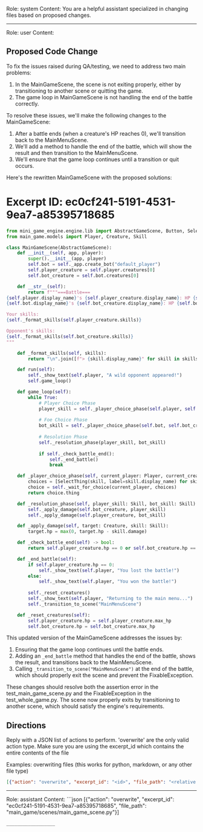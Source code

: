 Role: system
Content: You are a helpful assistant specialized in changing files based on proposed changes.
__________________
Role: user
Content: 
## Proposed Code Change
To fix the issues raised during QA/testing, we need to address two main problems:

1. In the MainGameScene, the scene is not exiting properly, either by transitioning to another scene or quitting the game.
2. The game loop in MainGameScene is not handling the end of the battle correctly.

To resolve these issues, we'll make the following changes to the MainGameScene:

1. After a battle ends (when a creature's HP reaches 0), we'll transition back to the MainMenuScene.
2. We'll add a method to handle the end of the battle, which will show the result and then transition to the MainMenuScene.
3. We'll ensure that the game loop continues until a transition or quit occurs.

Here's the rewritten MainGameScene with the proposed solutions:

# Excerpt ID: ec0cf241-5191-4531-9ea7-a85395718685
```python main_game/scenes/main_game_scene.py
from mini_game_engine.engine.lib import AbstractGameScene, Button, SelectThing
from main_game.models import Player, Creature, Skill

class MainGameScene(AbstractGameScene):
    def __init__(self, app, player):
        super().__init__(app, player)
        self.bot = self._app.create_bot("default_player")
        self.player_creature = self.player.creatures[0]
        self.bot_creature = self.bot.creatures[0]

    def __str__(self):
        return f"""===Battle===
{self.player.display_name}'s {self.player_creature.display_name}: HP {self.player_creature.hp}/{self.player_creature.max_hp}
{self.bot.display_name}'s {self.bot_creature.display_name}: HP {self.bot_creature.hp}/{self.bot_creature.max_hp}

Your skills:
{self._format_skills(self.player_creature.skills)}

Opponent's skills:
{self._format_skills(self.bot_creature.skills)}
"""

    def _format_skills(self, skills):
        return "\n".join([f"> {skill.display_name}" for skill in skills])

    def run(self):
        self._show_text(self.player, "A wild opponent appeared!")
        self.game_loop()

    def game_loop(self):
        while True:
            # Player Choice Phase
            player_skill = self._player_choice_phase(self.player, self.player_creature)
            
            # Foe Choice Phase
            bot_skill = self._player_choice_phase(self.bot, self.bot_creature)
            
            # Resolution Phase
            self._resolution_phase(player_skill, bot_skill)
            
            if self._check_battle_end():
                self._end_battle()
                break

    def _player_choice_phase(self, current_player: Player, current_creature: Creature) -> Skill:
        choices = [SelectThing(skill, label=skill.display_name) for skill in current_creature.skills]
        choice = self._wait_for_choice(current_player, choices)
        return choice.thing

    def _resolution_phase(self, player_skill: Skill, bot_skill: Skill):
        self._apply_damage(self.bot_creature, player_skill)
        self._apply_damage(self.player_creature, bot_skill)

    def _apply_damage(self, target: Creature, skill: Skill):
        target.hp = max(0, target.hp - skill.damage)

    def _check_battle_end(self) -> bool:
        return self.player_creature.hp == 0 or self.bot_creature.hp == 0

    def _end_battle(self):
        if self.player_creature.hp == 0:
            self._show_text(self.player, "You lost the battle!")
        else:
            self._show_text(self.player, "You won the battle!")
        
        self._reset_creatures()
        self._show_text(self.player, "Returning to the main menu...")
        self._transition_to_scene("MainMenuScene")

    def _reset_creatures(self):
        self.player_creature.hp = self.player_creature.max_hp
        self.bot_creature.hp = self.bot_creature.max_hp
```

This updated version of the MainGameScene addresses the issues by:

1. Ensuring that the game loop continues until the battle ends.
2. Adding an `_end_battle` method that handles the end of the battle, shows the result, and transitions back to the MainMenuScene.
3. Calling `_transition_to_scene("MainMenuScene")` at the end of the battle, which should properly exit the scene and prevent the FixableException.

These changes should resolve both the assertion error in the test_main_game_scene.py and the FixableException in the test_whole_game.py. The scene now properly exits by transitioning to another scene, which should satisfy the engine's requirements.

## Directions
Reply with a JSON list of actions to perform. 'overwrite' are the only valid action type. 
Make sure you are using the excerpt_id which contains the entire contents of the file

Examples:
overwriting files (this works for python, markdown, or any other file type)
```json output_example1
[{"action": "overwrite", "excerpt_id": "<id>", "file_path": "<relative file path>"}]
```

__________________
Role: assistant
Content: ```json
[{"action": "overwrite", "excerpt_id": "ec0cf241-5191-4531-9ea7-a85395718685", "file_path": "main_game/scenes/main_game_scene.py"}]
```
__________________
